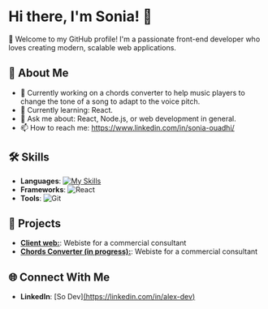 # Hi there, I'm Sonia! 👋

🎉 Welcome to my GitHub profile! I'm a passionate front-end developer who loves creating modern, scalable web applications.

## 🌟 About Me

- 🔭 Currently working on a chords converter to help music players to change the tone of a song to adapt to the voice pitch.
- 🌱 Currently learning: React.
- 💬 Ask me about: React, Node.js, or web development in general.
- 📫 How to reach me: https://www.linkedin.com/in/sonia-ouadhi/

## 🛠️ Skills

- **Languages**: [![My Skills](https://skillicons.dev/icons?i=js,html,css,ts,angular,react,sass,bootstrap,ps,wordpress)](https://skillicons.dev)
- **Frameworks**: ![React](https://img.shields.io/badge/-React-61DAFB?logo=react&logoColor=black) 
- **Tools**: ![Git](https://img.shields.io/badge/-Git-F05032?logo=git&logoColor=white)

## 🚀 Projects

- [**Client web:**]([https://reactiserv.vercel.app/](https://reactiserv.vercel.app/)): Webiste for a commercial consultant
- [**Chords Converter (in progress):**](https://capo-translator.vercel.app/): Webiste for a commercial consultant




## 🌐 Connect With Me

- **LinkedIn**: [So Dev][(https://linkedin.com/in/alex-dev)](https://www.linkedin.com/in/sonia-ouadhi/)




<!--
**SoWadi/SoWadi** is a ✨ _special_ ✨ repository because its `README.md` (this file) appears on your GitHub profile.
![Node.js](https://img.shields.io/badge/-Node.js-339933?logo=node.js&logoColor=white)
- [**Weather API**](https://github.com/alex/weather-api): A RESTful API for real-time weather data.
- [**Personal Portfolio**](https://github.com/alex/portfolio): My personal portfolio showcasing my projects and skills.
![JavaScript](https://img.shields.io/badge/-JavaScript-F7DF1E?logo=javascript&logoColor=black) 

## 📊 GitHub Stats

![GitHub Stats](https://github-readme-stats.vercel.app/api?username=alex&show_icons=true&theme=radical)
![Top Languages](https://github-readme-stats.vercel.app/api/top-langs/?username=alex&layout=compact&theme=radical)


Here are some ideas to get you started:

- 🔭 I’m currently working on ...
- 🌱 I’m currently learning ...
- 👯 I’m looking to collaborate on ...
- 🤔 I’m looking for help with ...
- 💬 Ask me about ...
- 📫 How to reach me: ...
- 😄 Pronouns: ...
- ⚡ Fun fact: ...
-->
